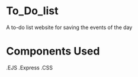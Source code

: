 # To_Do_list
A to-do list website for saving the events of the day
# Components Used
.EJS .Express .CSS
